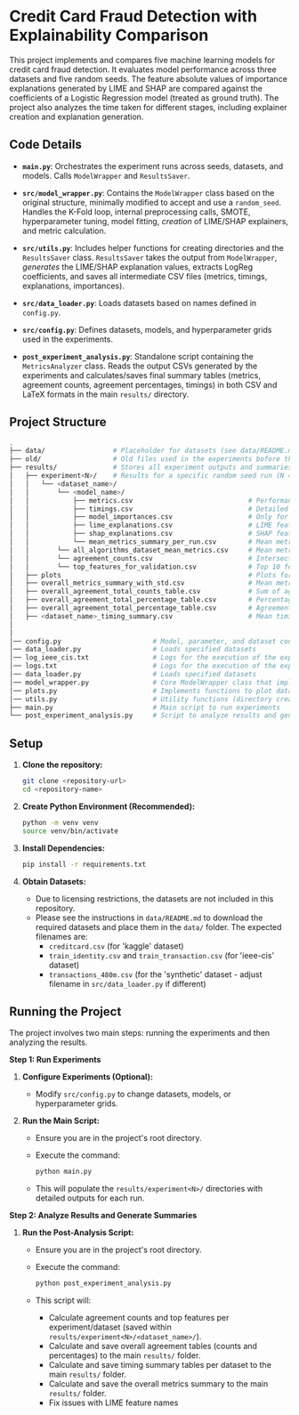 # Credit Card Fraud Detection with Explainability Comparison

This project implements and compares five machine learning models for credit card fraud detection. It evaluates model performance across three datasets and five random seeds. The feature absolute values of importance explanations generated by LIME and SHAP are compared against the coefficients of a Logistic Regression model (treated as ground truth). The project also analyzes the time taken for different stages, including explainer creation and explanation generation.

## Code Details

* **`main.py`**: Orchestrates the experiment runs across seeds, datasets, and models. Calls `ModelWrapper` and `ResultsSaver`.

* **`src/model_wrapper.py`**: Contains the `ModelWrapper` class based on the original structure, minimally modified to accept and use a `random_seed`. Handles the K-Fold loop, internal preprocessing calls, SMOTE, hyperparameter tuning, model fitting, *creation* of LIME/SHAP explainers, and metric calculation.

* **`src/utils.py`**: Includes helper functions for creating directories and the `ResultsSaver` class. `ResultsSaver` takes the output from `ModelWrapper`, *generates* the LIME/SHAP explanation values, extracts LogReg coefficients, and saves all intermediate CSV files (metrics, timings, explanations, importances).

* **`src/data_loader.py`**: Loads datasets based on names defined in `config.py`.

* **`src/config.py`**: Defines datasets, models, and hyperparameter grids used in the experiments.

* **`post_experiment_analysis.py`**: Standalone script containing the `MetricsAnalyzer` class. Reads the output CSVs generated by the experiments and calculates/saves final summary tables (metrics, agreement counts, agreement percentages, timings) in both CSV and LaTeX formats in the main `results/` directory.

## Project Structure

``` bash
.
├── data/                 # Placeholder for datasets (see data/README.md)
├── old/                  # Old files used in the experiments bofore the first review round
├── results/              # Stores all experiment outputs and summaries
│   ├── experiment<N>/    # Results for a specific random seed run (N = [1 ... 5])
│   │   └── <dataset_name>/
│   │       └── <model_name>/
│   │           ├── metrics.csv                             # Performance metrics per fold
│   │           ├── timings.csv                             # Detailed timings per fold (incl. explanation generation)
│   │           ├── model_importances.csv                   # Only for Logistic Regression, stores the coefficients per fold
│   │           ├── lime_explanations.csv                   # LIME feature importance values per fold/instance
│   │           ├── shap_explanations.csv                   # SHAP feature importance values per fold/instance
│   │           └── mean_metrics_summary_per_run.csv        # Mean metrics for this specific run
│   │       └── all_algorithms_dataset_mean_metrics.csv     # Mean metrics for all algos on this dataset/run
│   │       └── agreement_counts.csv                        # Intersection counts (LIME/SHAP vs LogReg) per fold
│   │       └── top_features_for_validation.csv             # Top 10 features (LIME/SHAP) ordered by importance
│   ├── plots                                               # Plots for all algorithms for the first seed by dataset
│   ├── overall_metrics_summary_with_std.csv                # Mean metrics across all runs/seeds with standard deviation
│   ├── overall_agreement_total_counts_table.csv            # Sum of agreement counts across all runs/seeds
│   ├── overall_agreement_total_percentage_table.csv        # Percentage of agreement counts across all runs/seeds
│   ├── overall_agreement_total_percentage_table.csv        # Agreement percentage across all runs/seeds
│   ├── <dataset_name>_timing_summary.csv                   # Mean timing summary per dataset
│
│
│── config.py                       # Model, parameter, and dataset configurations
│── data_loader.py                  # Loads specified datasets
│── log_ieee_cis.txt                # Logs for the execution of the experiment pipeline for the ieee-cis dataset (We had to run experiments for it a second time, because of an id field missed in the data on the first execution)
│── logs.txt                        # Logs for the execution of the experiment pipeline
│── data_loader.py                  # Loads specified datasets
│── model_wrapper.py                # Core ModelWrapper class that implements most functions related to the experiments
│── plots.py                        # Implements functions to plot data
│── utils.py                        # Utility functions (directory creation, ResultsSaver class)
├── main.py                         # Main script to run experiments
└── post_experiment_analysis.py     # Script to analyze results and generate summaries/LaTeX tables

```
## Setup

1.  **Clone the repository:**

    ```bash
    git clone <repository-url>
    cd <repository-name>
    ```

2.  **Create Python Environment (Recommended):**

    ```bash
    python -m venv venv
    source venv/bin/activate
    ```

3.  **Install Dependencies:**

    ```bash
    pip install -r requirements.txt
    ```

4.  **Obtain Datasets:**
    * Due to licensing restrictions, the datasets are not included in this repository.
    * Please see the instructions in `data/README.md` to download the required datasets and place them in the `data/` folder. The expected filenames are:
        * `creditcard.csv` (for 'kaggle' dataset)
        * `train_identity.csv` and `train_transaction.csv` (for 'ieee-cis' dataset)
        * `transactions_480m.csv` (for the 'synthetic' dataset - adjust filename in `src/data_loader.py` if different)

## Running the Project

The project involves two main steps: running the experiments and then analyzing the results.

**Step 1: Run Experiments**

1.  **Configure Experiments (Optional):**

    * Modify `src/config.py` to change datasets, models, or hyperparameter grids.

2.  **Run the Main Script:**

    * Ensure you are in the project's root directory.
    * Execute the command:

        ```bash
        python main.py
        ```
    * This will populate the `results/experiment<N>/` directories with detailed outputs for each run.

**Step 2: Analyze Results and Generate Summaries**

1.  **Run the Post-Analysis Script:**

    * Ensure you are in the project's root directory.
    * Execute the command:

        ```bash
        python post_experiment_analysis.py
        ```
    * This script will:
        * Calculate agreement counts and top features per experiment/dataset (saved within `results/experiment<N>/<dataset_name>/`).
        * Calculate and save overall agreement tables (counts and percentages) to the main `results/` folder.
        * Calculate and save timing summary tables per dataset to the main `results/` folder.
        * Calculate and save the overall metrics summary to the main `results/` folder.
        * Fix issues with LIME feature names